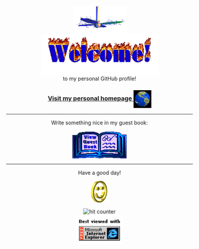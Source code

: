 <div align="center">
<img src="https://raw.githubusercontent.com/luiscosio/luiscosio/main/img/fan-1.gif" alt="Fan" align="center">
</div>

<div align="center">
<img src="https://raw.githubusercontent.com/luiscosio/luiscosio/main/img/welcome-fire.gif" alt="Welcome" align="center">
</div>

<div align="center">
to my personal GitHub profile!
</div>

<h3 align="center">
<a href="https://luiscos.io">Visit my personal homepage
<img src="https://raw.githubusercontent.com/luiscosio/luiscosio/main/img/website.gif" alt="Visit homepage" align="center">
</a>
</h3>

<hr>

<div align="center">
<p>Write something nice in my guest book:</p>
<a href="https://github.com/luiscosio/luiscosio/issues"><img src="https://raw.githubusercontent.com/luiscosio/luiscosio/main/img/guestbook.gif" alt="Guest book" align="center"></a>
</div>

<hr>

<div align="center">
<p>Have a good day!</p>
<div>
<img src="https://raw.githubusercontent.com/luiscosio/luiscosio/main/img/smile.gif" alt="Smiley" align="center">
</div>
</div>

<div align="center">
<p></p>
<img src="https://profile-counter.glitch.me/luiscosio/count.svg" alt="hit counter" align="center">
</div>

<div align="center">
<img src="https://raw.githubusercontent.com/luiscosio/luiscosio/main/img/ie.jpg" alt="Best viewed with Microsoft Internet Explorer" align="center" width="128">
</div>
